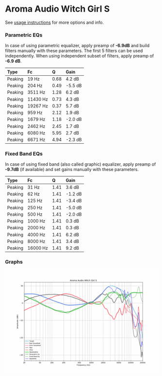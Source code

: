 # Aroma Audio Witch Girl S
See [usage instructions](https://github.com/jaakkopasanen/AutoEq#usage) for more options and info.

### Parametric EQs
In case of using parametric equalizer, apply preamp of **-6.9dB** and build filters manually
with these parameters. The first 5 filters can be used independently.
When using independent subset of filters, apply preamp of **-6.9 dB**.

| Type    | Fc       |    Q | Gain    |
|:--------|:---------|:-----|:--------|
| Peaking | 19 Hz    | 0.68 | 4.2 dB  |
| Peaking | 204 Hz   | 0.49 | -5.5 dB |
| Peaking | 3511 Hz  | 1.28 | 6.2 dB  |
| Peaking | 11430 Hz | 0.73 | 4.3 dB  |
| Peaking | 19267 Hz | 0.37 | 5.7 dB  |
| Peaking | 959 Hz   | 2.12 | 1.9 dB  |
| Peaking | 1679 Hz  | 1.18 | -2.0 dB |
| Peaking | 2462 Hz  | 2.45 | 1.7 dB  |
| Peaking | 6080 Hz  | 5.95 | 2.7 dB  |
| Peaking | 6671 Hz  | 4.94 | -2.3 dB |

### Fixed Band EQs
In case of using fixed band (also called graphic) equalizer, apply preamp of **-9.7dB**
(if available) and set gains manually with these parameters.

| Type    | Fc       |    Q | Gain    |
|:--------|:---------|:-----|:--------|
| Peaking | 31 Hz    | 1.41 | 3.6 dB  |
| Peaking | 62 Hz    | 1.41 | -1.2 dB |
| Peaking | 125 Hz   | 1.41 | -3.4 dB |
| Peaking | 250 Hz   | 1.41 | -5.0 dB |
| Peaking | 500 Hz   | 1.41 | -2.0 dB |
| Peaking | 1000 Hz  | 1.41 | 0.3 dB  |
| Peaking | 2000 Hz  | 1.41 | 0.3 dB  |
| Peaking | 4000 Hz  | 1.41 | 6.2 dB  |
| Peaking | 8000 Hz  | 1.41 | 3.4 dB  |
| Peaking | 16000 Hz | 1.41 | 9.2 dB  |

### Graphs
![](./Aroma%20Audio%20Witch%20Girl%20S.png)